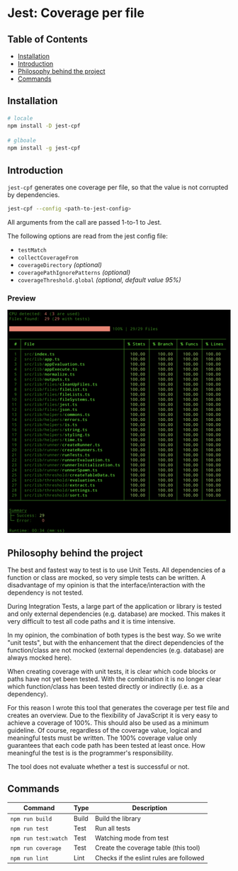 # Jest: Coverage per file

## Table of Contents

- [Installation](#installation)
- [Introduction](#introduction)
- [Philosophy behind the project](#philosophy-behind-the-project)
- [Commands](#commands)

## Installation

```bash
# locale
npm install -D jest-cpf

# glboale
npm install -g jest-cpf
```

## Introduction

`jest-cpf` generates one coverage per file, so that the value is not corrupted by dependencies.

```bash
jest-cpf --config <path-to-jest-config>
```

All arguments from the call are passed 1-to-1 to Jest.

The following options are read from the jest config file:

- `testMatch`
- `collectCoverageFrom`
- `coverageDirectory` _(optional)_
- `coveragePathIgnorePatterns` _(optional)_
- `coverageThreshold.global` _(optional, default value 95%)_

### Preview

![Preview](./images/example.png)

## Philosophy behind the project

The best and fastest way to test is to use Unit Tests.
All dependencies of a function or class are mocked, so very simple tests can be written.
A disadvantage of my opinion is that the interface/interaction with the dependency is not tested.

During Integration Tests, a large part of the application or library is tested and only external dependencies (e.g. database) are mocked.
This makes it very difficult to test all code paths and it is time intensive.

In my opinion, the combination of both types is the best way.
So we write "unit tests", but with the enhancement that the direct dependencies of the function/class are not mocked (external dependencies (e.g. database) are always mocked here).

When creating coverage with unit tests, it is clear which code blocks or paths have not yet been tested.
With the combination it is no longer clear which function/class has been tested directly or indirectly (i.e. as a dependency).

For this reason I wrote this tool that generates the coverage per test file and creates an overview.
Due to the flexibility of JavaScript it is very easy to achieve a coverage of 100%.
This should also be used as a minimum guideline.
Of course, regardless of the coverage value, logical and meaningful tests must be written.
The 100% coverage value only guarantees that each code path has been tested at least once.
How meaningful the test is is the programmer's responsibility.

The tool does not evaluate whether a test is successful or not.

## Commands

| Command              | Type  | Description                             |
| -------------------- | ----- | --------------------------------------- |
| `npm run build`      | Build | Build the library                       |
| `npm run test`       | Test  | Run all tests                           |
| `npm run test:watch` | Test  | Watching mode from test                 |
| `npm run coverage`   | Test  | Create the coverage table (this tool)   |
| `npm run lint`       | Lint  | Checks if the eslint rules are followed |

